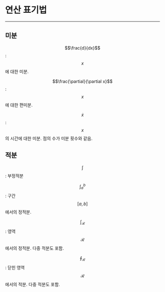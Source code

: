 # 연산 표기법

---

## 미분

$$\frac{d}{dx}$$: $$x$$에 대한 미분.

$$\frac{\partial}{\partial x}$$: $$x$$에 대한 편미분.

$$\dot{x}$$: $$x$$의 시간에 대한 미분. 점의 수가 미분 횟수와 같음.

## 적분

$$\int$$: 부정적분

$$\int_a^b$$: 구간 $$\left[a,b\right]$$에서의 정적분.

$$\int_{\mathcal{R}}$$: 영역 $$\mathcal{R}$$에서의 정적분. 다중 적분도 포함.

$$\oint_{\mathcal{R}}$$: 닫힌 영역 $$\mathcal{R}$$에서의 적분. 다중 적분도 포함.


